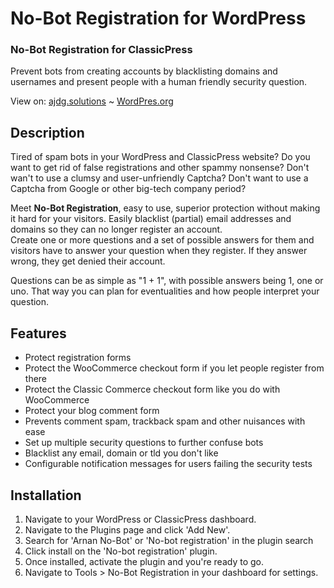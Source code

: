 # No-Bot Registration for WordPress
### No-Bot Registration for ClassicPress

Prevent bots from creating accounts by blacklisting domains and usernames and present people with a human friendly security question.

View on: [ajdg.solutions](https://ajdg.solutions/product/no-bot-registration/) ~ [WordPres.org](https://wordpress.org/plugins/no-bot-registration/)

## Description
Tired of spam bots in your WordPress and ClassicPress website? Do you want to get rid of false registrations and other spammy nonsense? Don't wan't to use a clumsy and user-unfriendly Captcha? Don't want to use a Captcha from Google or other big-tech company period?

Meet **No-Bot Registration**, easy to use, superior protection without making it hard for your visitors. Easily blacklist (partial) email addresses and domains so they can no longer register an account. \
Create one or more questions and a set of possible answers for them and visitors have to answer your question when they register.
If they answer wrong, they get denied their account.

Questions can be as simple as "1 + 1", with possible answers being 1, one or uno. That way you can plan for eventualities and how people interpret your question.

## Features
* Protect registration forms
* Protect the WooCommerce checkout form if you let people register from there
* Protect the Classic Commerce checkout form like you do with WooCommerce
* Protect your blog comment form
* Prevents comment spam, trackback spam and other nuisances with ease
* Set up multiple security questions to further confuse bots
* Blacklist any email, domain or tld you don't like
* Configurable notification messages for users failing the security tests

## Installation
1. Navigate to your WordPress or ClassicPress dashboard.
2. Navigate to the Plugins page and click 'Add New'.
3. Search for 'Arnan No-Bot' or 'No-bot registration' in the plugin search
4. Click install on the 'No-bot registration' plugin.
5. Once installed, activate the plugin and you're ready to go.
6. Navigate to Tools > No-Bot Registration in your dashboard for settings.
